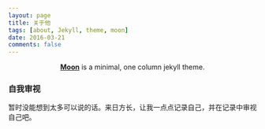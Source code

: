 ```yaml
---
layout: page
title: 关于他
tags: [about, Jekyll, theme, moon]
date: 2016-03-21
comments: false
---
```

    
<center><a href="https://maniceuphoria.github.io/Moon"><b>Moon</b></a> is a minimal, one column jekyll theme.</center>

### 自我审视

暂时没能想到太多可以说的话。来日方长，让我一点点记录自己，并在记录中审视自己吧。